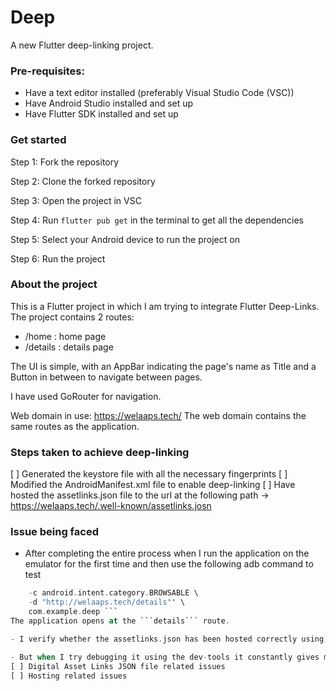 # Deep

A new Flutter deep-linking project.

### Pre-requisites:
- Have a text editor installed (preferably Visual Studio Code (VSC))
- Have Android Studio installed and set up
- Have Flutter SDK installed and set up

### Get started
Step 1: Fork the repository

Step 2: Clone the forked repository

Step 3: Open the project in VSC

Step 4: Run ```flutter pub get``` in the terminal to get all the dependencies

Step 5: Select your Android device to run the project on

Step 6: Run the project


### About the project
This is a Flutter project in which I am trying to integrate Flutter Deep-Links.
The project contains 2 routes: 
- /home : home page
- /details : details page

The UI is simple, with an AppBar indicating the page's name as Title and a Button in between to navigate between pages.

I have used GoRouter for navigation.

Web domain in use: https://welaaps.tech/
The web domain contains the same routes as the application.

### Steps taken to achieve deep-linking
[ ] Generated the keystore file with all the necessary fingerprints 
[ ] Modified the AndroidManifest.xml file to enable deep-linking
[ ] Have hosted the assetlinks.json file to the url at the following path -> https://welaaps.tech/.well-known/assetlinks.josn

### Issue being faced
- After completing the entire process when I run the application on the emulator for the first time and then use the following adb command to test
``` adb shell 'am start -a android.intent.action.VIEW \
    -c android.intent.category.BROWSABLE \
    -d "http://welaaps.tech/details"' \
    com.example.deep ```
The application opens at the ```details``` route.

- I verify whether the assetlinks.json has been hosted correctly using https://developers.google.com/digital-asset-links/tools/generator, the test passes.

- But when I try debugging it using the dev-tools it constantly gives me the following errors:
[ ] Digital Asset Links JSON file related issues
[ ] Hosting related issues
